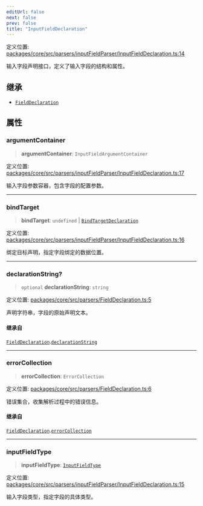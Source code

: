 ```yaml
---
editUrl: false
next: false
prev: false
title: "InputFieldDeclaration"
---
```


定义位置: [packages/core/src/parsers/inputFieldParser/InputFieldDeclaration.ts:14](https://github.com/mProjectsCode/obsidian-meta-bind-plugin/blob/6e87907d27dd07b6437b63c980b11d2bfef62599/packages/core/src/parsers/inputFieldParser/InputFieldDeclaration.ts#L14)

输入字段声明接口，定义了输入字段的结构和属性。

## 继承

- [`FieldDeclaration`](/obsidian-meta-bind-plugin-docs/api/interfaces/fielddeclaration/)

## 属性

### argumentContainer

> **argumentContainer**: `InputFieldArgumentContainer`

定义位置: [packages/core/src/parsers/inputFieldParser/InputFieldDeclaration.ts:17](https://github.com/mProjectsCode/obsidian-meta-bind-plugin/blob/6e87907d27dd07b6437b63c980b11d2bfef62599/packages/core/src/parsers/inputFieldParser/InputFieldDeclaration.ts#L17)

输入字段参数容器，包含字段的配置参数。

***

### bindTarget

> **bindTarget**: `undefined` \| [`BindTargetDeclaration`](/obsidian-meta-bind-plugin-docs/api/interfaces/bindtargetdeclaration/)

定义位置: [packages/core/src/parsers/inputFieldParser/InputFieldDeclaration.ts:16](https://github.com/mProjectsCode/obsidian-meta-bind-plugin/blob/6e87907d27dd07b6437b63c980b11d2bfef62599/packages/core/src/parsers/inputFieldParser/InputFieldDeclaration.ts#L16)

绑定目标声明，指定字段绑定的数据位置。

***

### declarationString?

> `optional` **declarationString**: `string`

定义位置: [packages/core/src/parsers/FieldDeclaration.ts:5](https://github.com/mProjectsCode/obsidian-meta-bind-plugin/blob/6e87907d27dd07b6437b63c980b11d2bfef62599/packages/core/src/parsers/FieldDeclaration.ts#L5)

声明字符串，字段的原始声明文本。

#### 继承自

[`FieldDeclaration`](/obsidian-meta-bind-plugin-docs/api/interfaces/fielddeclaration/).[`declarationString`](/obsidian-meta-bind-plugin-docs/api/interfaces/fielddeclaration/#declarationstring)

***

### errorCollection

> **errorCollection**: `ErrorCollection`

定义位置: [packages/core/src/parsers/FieldDeclaration.ts:6](https://github.com/mProjectsCode/obsidian-meta-bind-plugin/blob/6e87907d27dd07b6437b63c980b11d2bfef62599/packages/core/src/parsers/FieldDeclaration.ts#L6)

错误集合，收集解析过程中的错误信息。

#### 继承自

[`FieldDeclaration`](/obsidian-meta-bind-plugin-docs/api/interfaces/fielddeclaration/).[`errorCollection`](/obsidian-meta-bind-plugin-docs/api/interfaces/fielddeclaration/#errorcollection)

***

### inputFieldType

> **inputFieldType**: [`InputFieldType`](/obsidian-meta-bind-plugin-docs/api/enumerations/inputfieldtype/)

定义位置: [packages/core/src/parsers/inputFieldParser/InputFieldDeclaration.ts:15](https://github.com/mProjectsCode/obsidian-meta-bind-plugin/blob/6e87907d27dd07b6437b63c980b11d2bfef62599/packages/core/src/parsers/inputFieldParser/InputFieldDeclaration.ts#L15)

输入字段类型，指定字段的具体类型。
